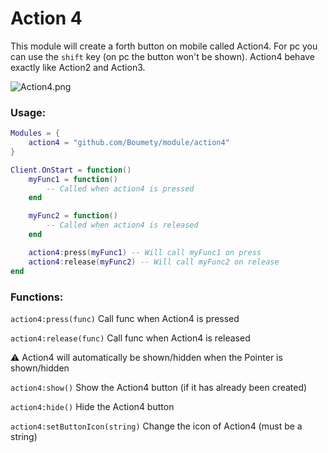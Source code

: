 # Action 4

This module will create a forth button on mobile called Action4.
For pc you can use the `shift` key (on pc the button won't be shown).
Action4 behave exactly like Action2 and Action3.

![Action4.png](https://raw.githubusercontent.com/Boumety/module/main/action4/img/Action4)

### Usage: 

```lua
Modules = {
	action4 = "github.com/Boumety/module/action4"
}

Client.OnStart = function()
    myFunc1 = function()
        -- Called when action4 is pressed
    end

    myFunc2 = function()
        -- Called when action4 is released
    end

    action4:press(myFunc1) -- Will call myFunc1 on press
    action4:release(myFunc2) -- Will call myFunc2 on release
end
```

### Functions:
`action4:press(func)` Call func when Action4 is pressed

`action4:release(func)` Call func when Action4 is released

⚠ Action4 will automatically be shown/hidden when the Pointer is shown/hidden

`action4:show()` Show the Action4 button (if it has already been created)

`action4:hide()` Hide the Action4 button

`action4:setButtonIcon(string)` Change the icon of Action4 (must be a string)
